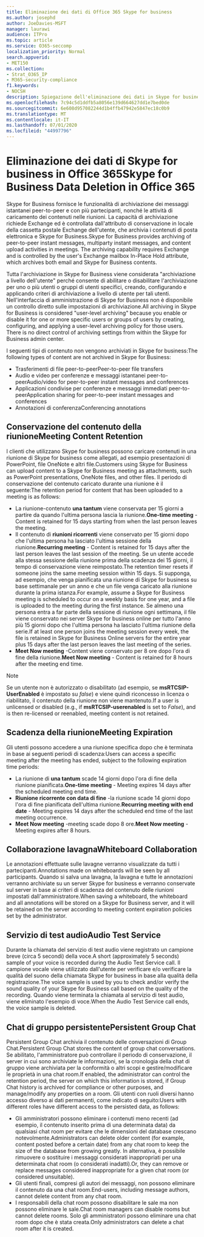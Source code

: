 ```yaml
---
title: Eliminazione dei dati di Office 365 Skype for business
ms.author: josephd
author: JoeDavies-MSFT
manager: laurawi
audience: ITPro
ms.topic: article
ms.service: O365-seccomp
localization_priority: Normal
search.appverid:
- MET150
ms.collection:
- Strat_O365_IP
- M365-security-compliance
f1.keywords:
- NOCSH
description: Spiegazione dell'eliminazione dei dati in Skype for business.
ms.openlocfilehash: 7c94c5d1ddfb5a8056e139d664627dd1e7bed0de
ms.sourcegitcommit: 6e608d957082244d1b4ffb47942e5847ec18c0b9
ms.translationtype: MT
ms.contentlocale: it-IT
ms.lasthandoff: 07/01/2020
ms.locfileid: "44997796"
---
```

# <a name="skype-for-business-data-deletion-in-office-365"></a><span data-ttu-id="d5a9e-103">Eliminazione dei dati di Skype for business in Office 365</span><span class="sxs-lookup"><span data-stu-id="d5a9e-103">Skype for Business Data Deletion in Office 365</span></span>

<span data-ttu-id="d5a9e-p101">Skype for Business fornisce le funzionalità di archiviazione dei messaggi istantanei peer-to-peer e con più partecipanti, nonché le attività di caricamento dei contenuti nelle riunioni. La capacità di archiviazione richiede Exchange ed è controllata dall'attributo di conservazione in locale della cassetta postale Exchange dell'utente, che archivia i contenuti di posta elettronica e Skype for Business.</span><span class="sxs-lookup"><span data-stu-id="d5a9e-p101">Skype for Business provides archiving of peer-to-peer instant messages, multiparty instant messages, and content upload activities in meetings. The archiving capability requires Exchange and is controlled by the user's Exchange mailbox In-Place Hold attribute, which archives both email and Skype for Business contents.</span></span>

<span data-ttu-id="d5a9e-p102">Tutta l'archiviazione in Skype for Business viene considerata "archiviazione a livello dell'utente" perché consente di abilitare o disabilitare l'archiviazione per uno o più utenti o gruppi di utenti specifici, creando, configurando e applicando criteri di archiviazione a livello di utente per tali utenti. Nell'interfaccia di amministrazione di Skype for Business non è disponibile un controllo diretto sulle impostazioni di archiviazione.</span><span class="sxs-lookup"><span data-stu-id="d5a9e-p102">All archiving in Skype for Business is considered "user-level archiving" because you enable or disable it for one or more specific users or groups of users by creating, configuring, and applying a user-level archiving policy for those users. There is no direct control of archiving settings from within the Skype for Business admin center.</span></span>

<span data-ttu-id="d5a9e-108">I seguenti tipi di contenuto non vengono archiviati in Skype for business:</span><span class="sxs-lookup"><span data-stu-id="d5a9e-108">The following types of content are not archived in Skype for Business:</span></span>

- <span data-ttu-id="d5a9e-109">Trasferimenti di file peer-to-peer</span><span class="sxs-lookup"><span data-stu-id="d5a9e-109">Peer-to-peer file transfers</span></span>
- <span data-ttu-id="d5a9e-110">Audio e video per conferenze e messaggi istantanei peer-to-peer</span><span class="sxs-lookup"><span data-stu-id="d5a9e-110">Audio/video for peer-to-peer instant messages and conferences</span></span>
- <span data-ttu-id="d5a9e-111">Applicazioni condivise per conferenze e messaggi immediati peer-to-peer</span><span class="sxs-lookup"><span data-stu-id="d5a9e-111">Application sharing for peer-to-peer instant messages and conferences</span></span>
- <span data-ttu-id="d5a9e-112">Annotazioni di conferenza</span><span class="sxs-lookup"><span data-stu-id="d5a9e-112">Conferencing annotations</span></span> 

## <a name="meeting-content-retention"></a><span data-ttu-id="d5a9e-113">Conservazione del contenuto della riunione</span><span class="sxs-lookup"><span data-stu-id="d5a9e-113">Meeting Content Retention</span></span>

<span data-ttu-id="d5a9e-114">I clienti che utilizzano Skype for business possono caricare contenuti in una riunione di Skype for business come allegati, ad esempio presentazioni di PowerPoint, file OneNote e altri file.</span><span class="sxs-lookup"><span data-stu-id="d5a9e-114">Customers using Skype for Business can upload content to a Skype for Business meeting as attachments, such as PowerPoint presentations, OneNote files, and other files.</span></span> <span data-ttu-id="d5a9e-115">Il periodo di conservazione del contenuto caricato durante una riunione è il seguente:</span><span class="sxs-lookup"><span data-stu-id="d5a9e-115">The retention period for content that has been uploaded to a meeting is as follows:</span></span>

- <span data-ttu-id="d5a9e-116">La riunione-contenuto **una tantum** viene conservata per 15 giorni a partire da quando l'ultima persona lascia la riunione.</span><span class="sxs-lookup"><span data-stu-id="d5a9e-116">**One-time meeting** - Content is retained for 15 days starting from when the last person leaves the meeting.</span></span>
- <span data-ttu-id="d5a9e-117">Il contenuto di **riunioni ricorrenti** viene conservato per 15 giorni dopo che l'ultima persona ha lasciato l'ultima sessione della riunione.</span><span class="sxs-lookup"><span data-stu-id="d5a9e-117">**Recurring meeting** - Content is retained for 15 days after the last person leaves the last session of the meeting.</span></span> <span data-ttu-id="d5a9e-118">Se un utente accede alla stessa sessione della riunione prima della scadenza dei 15 giorni, il tempo di conservazione viene reimpostato.</span><span class="sxs-lookup"><span data-stu-id="d5a9e-118">The retention timer resets if someone joins the same meeting session within 15 days.</span></span> <span data-ttu-id="d5a9e-119">Si supponga, ad esempio, che venga pianificata una riunione di Skype for business su base settimanale per un anno e che un file venga caricato alla riunione durante la prima istanza.</span><span class="sxs-lookup"><span data-stu-id="d5a9e-119">For example, assume a Skype for Business meeting is scheduled to occur on a weekly basis for one year, and a file is uploaded to the meeting during the first instance.</span></span> <span data-ttu-id="d5a9e-120">Se almeno una persona entra a far parte della sessione di riunione ogni settimana, il file viene conservato nei server Skype for business online per tutto l'anno più 15 giorni dopo che l'ultima persona ha lasciato l'ultima riunione della serie.</span><span class="sxs-lookup"><span data-stu-id="d5a9e-120">If at least one person joins the meeting session every week, the file is retained in Skype for Business Online servers for the entire year plus 15 days after the last person leaves the last meeting of the series.</span></span>
- <span data-ttu-id="d5a9e-121">**Meet Now meeting** -Content viene conservato per 8 ore dopo l'ora di fine della riunione.</span><span class="sxs-lookup"><span data-stu-id="d5a9e-121">**Meet Now meeting** - Content is retained for 8 hours after the meeting end time.</span></span>

> [!NOTE]
> <span data-ttu-id="d5a9e-122">Se un utente non è autorizzato o disabilitato (ad esempio, se **msRTCSIP-UserEnabled** è impostato su *false*) e viene quindi riconcesso in licenza o riabilitato, il contenuto della riunione non viene mantenuto.</span><span class="sxs-lookup"><span data-stu-id="d5a9e-122">If a user is unlicensed or disabled (e.g., if **msRTCSIP-userenabled** is set to *False*), and is then re-licensed or reenabled, meeting content is not retained.</span></span>

## <a name="meeting-expiration"></a><span data-ttu-id="d5a9e-123">Scadenza della riunione</span><span class="sxs-lookup"><span data-stu-id="d5a9e-123">Meeting Expiration</span></span>

<span data-ttu-id="d5a9e-124">Gli utenti possono accedere a una riunione specifica dopo che è terminata in base ai seguenti periodi di scadenza:</span><span class="sxs-lookup"><span data-stu-id="d5a9e-124">Users can access a specific meeting after the meeting has ended, subject to the following expiration time periods:</span></span>

- <span data-ttu-id="d5a9e-125">La riunione di **una tantum** scade 14 giorni dopo l'ora di fine della riunione pianificata.</span><span class="sxs-lookup"><span data-stu-id="d5a9e-125">**One-time meeting** - Meeting expires 14 days after the scheduled meeting end time.</span></span>
- <span data-ttu-id="d5a9e-126">**Riunione ricorrente con data di fine** -la riunione scade 14 giorni dopo l'ora di fine pianificata dell'ultima riunione.</span><span class="sxs-lookup"><span data-stu-id="d5a9e-126">**Recurring meeting with end date** - Meeting expires 14 days after the scheduled end time of the last meeting occurrence.</span></span>
- <span data-ttu-id="d5a9e-127">**Meet Now meeting** -meeting scade dopo 8 ore.</span><span class="sxs-lookup"><span data-stu-id="d5a9e-127">**Meet Now meeting** - Meeting expires after 8 hours.</span></span>

## <a name="whiteboard-collaboration"></a><span data-ttu-id="d5a9e-128">Collaborazione lavagna</span><span class="sxs-lookup"><span data-stu-id="d5a9e-128">Whiteboard Collaboration</span></span>

<span data-ttu-id="d5a9e-129">Le annotazioni effettuate sulle lavagne verranno visualizzate da tutti i partecipanti.</span><span class="sxs-lookup"><span data-stu-id="d5a9e-129">Annotations made on whiteboards will be seen by all participants.</span></span> <span data-ttu-id="d5a9e-130">Quando si salva una lavagna, la lavagna e tutte le annotazioni verranno archiviate su un server Skype for business e verranno conservate sul server in base ai criteri di scadenza del contenuto delle riunioni impostati dall'amministratore.</span><span class="sxs-lookup"><span data-stu-id="d5a9e-130">When saving a whiteboard, the whiteboard and all annotations will be stored on a Skype for Business server, and it will be retained on the server according to meeting content expiration policies set by the administrator.</span></span>

## <a name="audio-test-service"></a><span data-ttu-id="d5a9e-131">Servizio di test audio</span><span class="sxs-lookup"><span data-stu-id="d5a9e-131">Audio Test Service</span></span>

<span data-ttu-id="d5a9e-132">Durante la chiamata del servizio di test audio viene registrato un campione breve (circa 5 secondi) della voce.</span><span class="sxs-lookup"><span data-stu-id="d5a9e-132">A short (approximately 5 seconds) sample of your voice is recorded during the Audio Test Service call.</span></span> <span data-ttu-id="d5a9e-133">Il campione vocale viene utilizzato dall'utente per verificare e/o verificare la qualità del suono della chiamata Skype for business in base alla qualità della registrazione.</span><span class="sxs-lookup"><span data-stu-id="d5a9e-133">The voice sample is used by you to check and/or verify the sound quality of your Skype for Business call based on the quality of the recording.</span></span> <span data-ttu-id="d5a9e-134">Quando viene terminata la chiamata al servizio di test audio, viene eliminato l'esempio di voce.</span><span class="sxs-lookup"><span data-stu-id="d5a9e-134">When the Audio Test Service call ends, the voice sample is deleted.</span></span>

## <a name="persistent-group-chat"></a><span data-ttu-id="d5a9e-135">Chat di gruppo persistente</span><span class="sxs-lookup"><span data-stu-id="d5a9e-135">Persistent Group Chat</span></span>

<span data-ttu-id="d5a9e-136">Persistent Group Chat archivia il contenuto delle conversazioni di Group Chat.</span><span class="sxs-lookup"><span data-stu-id="d5a9e-136">Persistent Group Chat stores the content of group chat conversations.</span></span> <span data-ttu-id="d5a9e-137">Se abilitato, l'amministratore può controllare il periodo di conservazione, il server in cui sono archiviate le informazioni, se la cronologia della chat di gruppo viene archiviata per la conformità o altri scopi e gestire/modificare le proprietà in una chat room.</span><span class="sxs-lookup"><span data-stu-id="d5a9e-137">If enabled, the administrator can control the retention period, the server on which this information is stored, if Group Chat history is archived for compliance or other purposes, and manage/modify any properties on a room.</span></span> <span data-ttu-id="d5a9e-138">Gli utenti con ruoli diversi hanno accesso diverso ai dati permanenti, come indicato di seguito:</span><span class="sxs-lookup"><span data-stu-id="d5a9e-138">Users with different roles have different access to the persisted data, as follows:</span></span>

- <span data-ttu-id="d5a9e-139">Gli amministratori possono eliminare i contenuti meno recenti (ad esempio, il contenuto inserito prima di una determinata data) da qualsiasi chat room per evitare che le dimensioni del database crescano notevolmente.</span><span class="sxs-lookup"><span data-stu-id="d5a9e-139">Administrators can delete older content (for example, content posted before a certain date) from any chat room to keep the size of the database from growing greatly.</span></span> <span data-ttu-id="d5a9e-140">In alternativa, è possibile rimuovere o sostituire i messaggi considerati inappropriati per una determinata chat room (o considerati inadatti).</span><span class="sxs-lookup"><span data-stu-id="d5a9e-140">Or, they can remove or replace messages considered inappropriate for a given chat room (or considered unsuitable).</span></span>
- <span data-ttu-id="d5a9e-141">Gli utenti finali, compresi gli autori dei messaggi, non possono eliminare il contenuto da una chat room.</span><span class="sxs-lookup"><span data-stu-id="d5a9e-141">End-users, including message authors, cannot delete content from any chat room.</span></span>
- <span data-ttu-id="d5a9e-142">I responsabili della chat room possono disabilitare le sale ma non possono eliminare le sale.</span><span class="sxs-lookup"><span data-stu-id="d5a9e-142">Chat room managers can disable rooms but cannot delete rooms.</span></span> <span data-ttu-id="d5a9e-143">Solo gli amministratori possono eliminare una chat room dopo che è stata creata.</span><span class="sxs-lookup"><span data-stu-id="d5a9e-143">Only administrators can delete a chat room after it is created.</span></span>